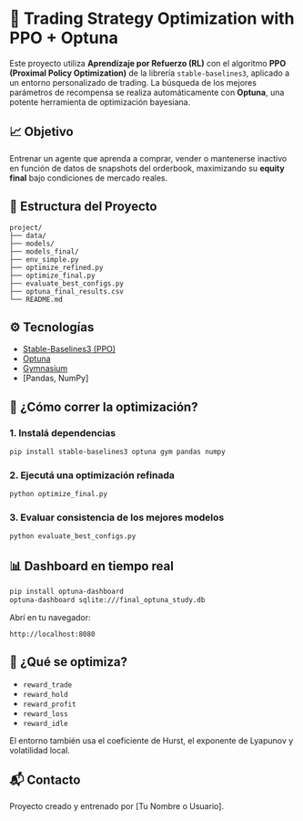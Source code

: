 # 🧠 Trading Strategy Optimization with PPO + Optuna

Este proyecto utiliza **Aprendizaje por Refuerzo (RL)** con el algoritmo **PPO (Proximal Policy Optimization)** de la librería `stable-baselines3`, aplicado a un entorno personalizado de trading. La búsqueda de los mejores parámetros de recompensa se realiza automáticamente con **Optuna**, una potente herramienta de optimización bayesiana.

## 📈 Objetivo

Entrenar un agente que aprenda a comprar, vender o mantenerse inactivo en función de datos de snapshots del orderbook, maximizando su **equity final** bajo condiciones de mercado reales.

## 🧰 Estructura del Proyecto

```
project/
├── data/
├── models/
├── models_final/
├── env_simple.py
├── optimize_refined.py
├── optimize_final.py
├── evaluate_best_configs.py
├── optuna_final_results.csv
└── README.md
```

## ⚙️ Tecnologías

- [Stable-Baselines3 (PPO)](https://github.com/DLR-RM/stable-baselines3)
- [Optuna](https://optuna.org/)
- [Gymnasium](https://gymnasium.farama.org/)
- [Pandas, NumPy]

## 🚀 ¿Cómo correr la optimización?

### 1. Instalá dependencias

```bash
pip install stable-baselines3 optuna gym pandas numpy
```

### 2. Ejecutá una optimización refinada

```bash
python optimize_final.py
```

### 3. Evaluar consistencia de los mejores modelos

```bash
python evaluate_best_configs.py
```

## 📊 Dashboard en tiempo real

```bash
pip install optuna-dashboard
optuna-dashboard sqlite:///final_optuna_study.db
```

Abrí en tu navegador:

```
http://localhost:8080
```

## 🧠 ¿Qué se optimiza?

- `reward_trade`
- `reward_hold`
- `reward_profit`
- `reward_loss`
- `reward_idle`

El entorno también usa el coeficiente de Hurst, el exponente de Lyapunov y volatilidad local.

## 📬 Contacto

Proyecto creado y entrenado por [Tu Nombre o Usuario].
